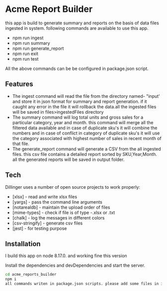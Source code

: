 # Acme Report Builder

this app is build to generate summary and reports on the basis of data files ingested in system. following commands are available to use this app.

- npm run ingest 
- npm run summary 
- npm run generate_report
- npm run exit
- npm run test

All the above commands can be be configured in package.json script.


## Features

- The ingest command will read the file from the directory named- "input' and store it in json format for summary and report generation. if it caught any error in the file it will rollback the data.all the ingested files will be saved in files>ingestedFiles directory
- The summary command will log total units and gross sales for a particular category, year and month. this command will merge all the filtered data available and in case of duplicate sku's it will combine the numbers and in case of conflict in category of duplicate sku's it will use the category associated with highest number of sales in recent month of that file.
- The generate_report command will generate a CSV from the all ingested files. this csv file contains a detailed report sorted by SKU,Year,Month. all the generated reports will be saved in output folder.



## Tech

Dillinger uses a number of open source projects to work properly:

- [xlsx] - read and write xlsx files
- [yargs] - pass the command line arguments
- [notarealdb] - maintain the upload order of files
- [mime-types] - check if file is of type -.xlsx or .txt
- [chalk] - log the messages in different colors
- [csv-stringify] - generate csv files
- [jest] - for testing purpose



## Installation

I build this app on node 8.17.0. and working fine this version

Install the dependencies and devDependencies and start the server.

```sh
cd acme_reports_builder
npm i
all commands writen in package.json scripts. please add some files in input folder and then you can configure your commands in package.json.
```